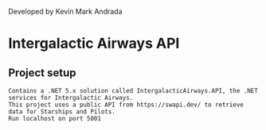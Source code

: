 Developed by Kevin Mark Andrada
# Intergalactic Airways API

## Project setup
```
Contains a .NET 5.x solution called IntergalacticAirways.API, the .NET services for Intergalactic Airways.
This project uses a public API from https://swapi.dev/ to retrieve data for Starships and Pilots.
Run localhost on port 5001
```
